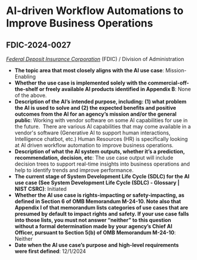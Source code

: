 # AI-driven Workflow Automations to Improve Business Operations
## FDIC-2024-0027
_[Federal Deposit Insurance Corporation](<../3_agency/Federal Deposit Insurance Corporation.md>)_ (FDIC) / Division of Administration


+ **The topic area that most closely aligns with the AI use case**: Mission-Enabling
+ **Whether the use case is implemented solely with the commercial-off-the-shelf or freely available AI products identified in Appendix B**: None of the above.
+ **Description of the AI’s intended purpose, including: (1) what problem the AI is used to solve and (2) the expected benefits and positive outcomes from the AI for an agency’s mission and/or the general public**: Working with vendor software on some AI capabilities for use in the future.  There are various AI capabilities that may come available in a vendor's software (Generative AI to support human interactions, Intelligence chatbot, etc.) Human Resources (HR) is specifically looking at AI driven workflow automation to improve business operations.
+ **Description of what the AI system outputs, whether it’s a prediction, recommendation, decision, etc**: The use case output will include decision trees to support real-time insights into business operations and help to identify trends and improve performance.
+ **The current stage of System Development Life Cycle (SDLC) for the AI use case (See System Development Life Cycle (SDLC) - Glossary | NIST CSRC)**: Initiated
+ **Whether the AI use case is rights-impacting or safety-impacting, as defined in Section 6 of OMB Memorandum M-24-10. Note also that Appendix I of that memorandum lists categories of use cases that are presumed by default to impact rights and safety. If your use case falls into those lists, you must not answer “neither” to this question without a formal determination made by your agency’s Chief AI Officer, pursuant to Section 5(b) of OMB Memorandum M-24-10**: Neither
+ **Date when the AI use case’s purpose and high-level requirements were first defined**: 12/1/2024